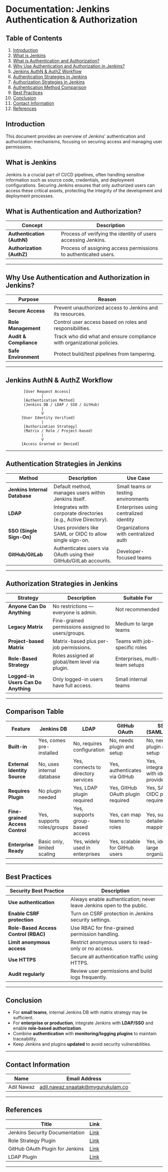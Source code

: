 #  Documentation: Jenkins Authentication & Authorization


##  Table of Contents

1. [Introduction](#introduction)
2. [What is Jenkins](#what-is-jenkins)
3. [What is Authentication and Authorization?](#what-is-authentication-and-authorization)
4. [Why Use Authentication and Authorization in Jenkins?](#why-use-authentication-and-authorization-in-jenkins)
5. [Jenkins AuthN & AuthZ Workflow](#jenkins-authn--authz-workflow)
6. [Authentication Strategies in Jenkins](#authentication-strategies-in-jenkins)
7. [Authorization Strategies in Jenkins](#authorization-strategies-in-jenkins)
8. [Authentication Method Comparison](#comparison-table)
9. [Best Practices](#best-practices)
10. [Conclusion](#conclusion)
11. [Contact Information](#contact-information)
12. [References](#references)



##  Introduction

This document provides an overview of Jenkins' authentication and authorization mechanisms, focusing on securing access and managing user permissions.

## What is Jenkins

Jenkins is a crucial part of CI/CD pipelines, often handling sensitive information such as source code, credentials, and deployment configurations. Securing Jenkins ensures that only authorized users can access these critical assets, protecting the integrity of the development and deployment processes.


##  What is Authentication and Authorization?

| Concept         | Description                                                                 |
|-----------------|-----------------------------------------------------------------------------|
| **Authentication (AuthN)** | Process of verifying the identity of users accessing Jenkins.           |
| **Authorization (AuthZ)** | Process of assigning access permissions to authenticated users.        |

---

##  Why Use Authentication and Authorization in Jenkins?

| Purpose                      | Reason                                                                 |
|------------------------------|------------------------------------------------------------------------|
|  **Secure Access**             | Prevent unauthorized access to Jenkins and its resources.              |
|  **Role Management**           | Control user access based on roles and responsibilities.               |
|  **Audit & Compliance**        | Track who did what and ensure compliance with organizational policies. |
|  **Safe Environment**           | Protect build/test pipelines from tampering.                           |

---

##  Jenkins AuthN & AuthZ Workflow

```plaintext
        [User Request Access]
                |
        [Authentication Method]
        (Jenkins DB / LDAP / SSO / GitHub)
                |
                V
       [User Identity Verified]
                |
        [Authorization Strategy]
        (Matrix / Role / Project-based)
                |
                V
       [Access Granted or Denied]
```

---

##  Authentication Strategies in Jenkins

| Method            | Description                                                  | Use Case                                |
|------------------|--------------------------------------------------------------|-----------------------------------------|
| **Jenkins Internal Database** | Default method, manages users within Jenkins itself.     | Small teams or testing environments     |
| **LDAP**          | Integrates with corporate directories (e.g., Active Directory).| Enterprises using centralized identity  |
| **SSO (Single Sign-On)** | Uses providers like SAML or OIDC to allow single sign-on. | Organizations with centralized auth     |
| **GitHub/GitLab** | Authenticates users via OAuth using their GitHub/GitLab accounts. | Developer-focused teams                 |

---

##  Authorization Strategies in Jenkins

| Strategy               | Description                                                             | Suitable For                  |
|------------------------|-------------------------------------------------------------------------|-------------------------------|
| **Anyone Can Do Anything** | No restrictions — everyone is admin.                                    | Not recommended               |
| **Legacy Matrix**         | Fine-grained permissions assigned to users/groups.                    | Medium to large teams         |
| **Project-based Matrix**  | Matrix-based plus per-job permissions.                                | Teams with job-specific roles |
| **Role-Based Strategy**   | Roles assigned at global/item level via plugin.                       | Enterprises, multi-team setups|
| **Logged-in Users Can Do Anything** | Only logged-in users have full access.                          | Small internal teams          |

---

##  Comparison Table

| Feature                        | Jenkins DB                  | LDAP                                | GitHub OAuth                         | SSO (SAML/OIDC)                      |
|-------------------------------|-----------------------------|--------------------------------------|--------------------------------------|--------------------------------------|
| **Built-in**                  | Yes, comes pre-installed    | No, requires configuration           | No, needs plugin and setup           | No, needs plugin and setup           |
| **External Identity Source**  | No, uses internal database  | Yes, connects to directory services | Yes, authenticates via GitHub        | Yes, integrates with identity providers |
| **Requires Plugin**           | No plugin needed            | Yes, LDAP plugin required            | Yes, GitHub OAuth plugin required    | Yes, SAML or OIDC plugin required    |
| **Fine-grained Access Control** | Yes, supports roles/groups | Yes, supports group-based access     | Yes, can map teams to roles          | Yes, supports detailed role mapping  |
| **Enterprise Ready**          | Basic only, limited scaling | Yes, widely used in enterprises      | Yes, scalable for GitHub users       | Yes, ideal for large organizations   |

---



##  Best Practices

| Security Best Practice               | Description                                                           |
| ------------------------------------ | --------------------------------------------------------------------- |
| **Use authentication**               | Always enable authentication; never leave Jenkins open to the public. |
| **Enable CSRF protection**           | Turn on CSRF protection in Jenkins security settings.                 |
| **Role-Based Access Control (RBAC)** | Use RBAC for fine-grained permission handling.                        |
| **Limit anonymous access**           | Restrict anonymous users to read-only or no access.                   |
| **Use HTTPS**                        | Secure all authentication traffic using HTTPS.                        |
| **Audit regularly**                  | Review user permissions and build logs frequently.                    |

---

## Conclusion

- For **small teams**, internal Jenkins DB with matrix strategy may be sufficient.
- For **enterprise or production**, integrate Jenkins with **LDAP/SSO** and enable **role-based authorization**.
- Combine **authentication** with **monitoring/logging plugins** to maintain traceability.
- Keep Jenkins and plugins **updated** to avoid security vulnerabilities.

---

##  Contact Information

| Name         | Email Address                          |
|--------------|----------------------------------------|
| Adil Nawaz   | adil.nawaz.snaatak@mygurukulam.co      |

---

##  References

| Title                              | Link                                                                 |
|------------------------------------|----------------------------------------------------------------------|
| Jenkins Security Documentation     | [Link](https://www.jenkins.io/doc/book/security/)                   |
| Role Strategy Plugin               | [Link](https://plugins.jenkins.io/role-strategy/)                            |
| GitHub OAuth Plugin for Jenkins    | [Link](https://plugins.jenkins.io/github-oauth/)                             |
| LDAP Plugin                        | [Link](https://plugins.jenkins.io/ldap/)                                    |

---


